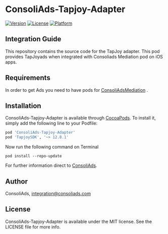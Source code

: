 # ConsoliAds-Tapjoy-Adapter

[![Version](https://img.shields.io/cocoapods/v/ConsoliAds-Tapjoy-Adapter.svg?style=flat)](https://cocoapods.org/pods/ConsoliAds-Tapjoy-Adapter)
[![License](https://img.shields.io/cocoapods/l/ConsoliAds-Tapjoy-Adapter.svg?style=flat)](https://cocoapods.org/pods/ConsoliAds-Tapjoy-Adapter)
[![Platform](https://img.shields.io/cocoapods/p/ConsoliAds-Tapjoy-Adapter.svg?style=flat)](https://cocoapods.org/pods/ConsoliAds-Tapjoy-Adapter)

## Integration Guide 

This repository contains the source code for the TapJoy adapter. This pod provides TapJoyads when integrated with Consoliads Mediation pod on iOS apps.


## Requirements

In order to get Ads you need to have pods for [ConsoliAdsMediation](https://github.com/IntegrationConsoliAds/ConsoliAds-Mediation) .

## Installation

ConsoliAds-Tapjoy-Adapter is available through [CocoaPods](https://cocoapods.org). To install
it, simply add the following line to your Podfile:

```ruby
pod 'ConsoliAds-Tapjoy-Adapter'
pod 'TapjoySDK', '~> 12.8.1'
```
Now run the following command on Terminal

`pod install --repo-update` 

For further  information direct to [ConsoliAds](https://consoliads.com/knowledge-base-details/#developer-docs).


## Author

ConsoliAds, integration@consoliads.com

## License

ConsoliAds-Tapjoy-Adapter is available under the MIT license. See the LICENSE file for more info.
